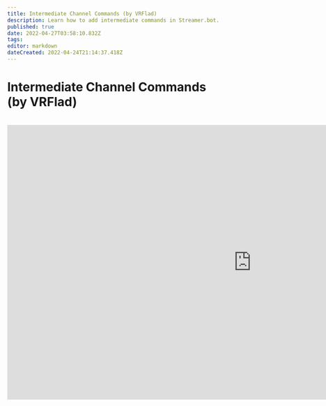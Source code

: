 ```yaml
---
title: Intermediate Channel Commands (by VRFlad)
description: Learn how to add intermediate commands in Streamer.bot.
published: true
date: 2022-04-27T03:58:10.832Z
tags: 
editor: markdown
dateCreated: 2022-04-24T21:14:37.418Z
---
```


# Intermediate Channel Commands (by VRFlad)
<br>
<iframe width="1120" height="630" src="https://www.youtube.com/embed/C1AO1EBVpks" title="YouTube video player" frameborder="0" allow="accelerometer; autoplay; clipboard-write; encrypted-media; gyroscope; picture-in-picture" allowfullscreen></iframe>
